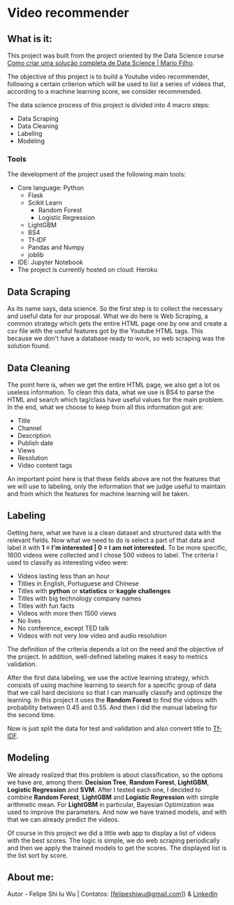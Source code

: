 # Video recommender

## What is it:
This project was built from the project oriented by the Data Science course [Como criar uma solução completa de Data Science | Mario Filho](http://mariofilho.com/curso/).

The objective of this project is to build a Youtube video recommender, following a certain criterion which will be used to list a series of videos that, according to a machine learning score, we consider recommended.

The data science process of this project is divided into 4 macro steps:
- Data Scraping
- Data Cleaning
- Labeling
- Modeling

### Tools
The development of the project used the following main tools:
- Core language: Python
  - Flask
  - Scikit Learn
    - Random Forest
    - Logistic Regression
  - LightGBM
  - BS4
  - Tf-IDF
  - Pandas and Numpy
  - joblib
- IDE: Jupyter Notebook
- The project is currently hosted on cloud: Heroku

## Data Scraping
As its name says, data science. So the first step is to collect the necessary and useful data for our proposal. What we do here is Web Scraping, a common strategy which gets the entire HTML page one by one and create a csv file with the useful features got by the Youtube HTML tags. This because we don't have a database ready to work, so web scraping was the solution found. 

## Data Cleaning
The point here is, when we get the entire HTML page, we also get a lot os useless information. To clean this data, what we use is BS4 to parse the HTML and search which tag/class have useful values for the main problem. In the end, what we choose to keep from all this information got are:
- Title
- Channel
- Description
- Publish date
- Views
- Resolution
- Video content tags

An important point here is that these fields above are not the features that we will use to labeling, only the information that we judge useful to maintain and from which the features for machine learning will be taken.

## Labeling
Getting here, what we have is a clean dataset and structured data with the relevant fields. Now what we need to do is select a part of that data and label it with **1 = I'm interested | 0 = I am not interested.**
To be more specific, 1600 videos were collected and I chose 500 videos to label. The criteria I used to classify as interesting video were:
- Videos lasting less than an hour 
- Titlies in English, Portuguese and Chinese
- Titles with **python** or **statistics** or **kaggle challenges**
- Titles with big technology company names
- Titles with fun facts
- Videos with more then 1500 views
- No lives
- No conference, except TED talk
- Videos with not very low video and audio resolution

The definition of the criteria depends a lot on the need and the objective of the project. In addition, well-defined labeling makes it easy to metrics validation.

After the first data labeling, we use the active learning strategy, which consists of using machine learning to search for a specific group of data that we call hard decisions so that I can manually classify and optimize the learning. In this project it uses the **Random Forest** to find the videos with probability between 0.45 and 0.55. And then I did the manual labeling for the second time.

Now is just split the data for test and validation and also convert title to [Tf-IDF](https://pt.wikipedia.org/wiki/Tf%E2%80%93idf).

## Modeling
We already realized that this problem is about classification, so the options we have are, among them: **Decision Tree**, **Random Forest**, **LightGBM**, **Logistic Regression** and **SVM**. After I tested each one, I decided to combine **Random Forest**, **LightGBM** and **Logistic Regression** with simple arithmetic mean. For **LightGBM** in particular, Bayesian Optimization was used to improve the parameters. And now we have trained models, and with that we can already predict the videos.

Of course in this project we did a little web app to display a list of videos with the best scores. The logic is simple, we do web scraping periodically and then we apply the trained models to get the scores. The displayed list is the list sort by score.

## About me:
Autor - Felipe Shi Iu Wu | Contatos: [felipeshiwu@gmail.com]) & [LinkedIn](https://www.linkedin.com/in/felipeshiwu/)
